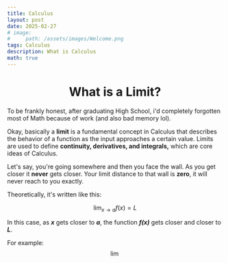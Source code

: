 ```yaml
---
title: Calculus
layout: post
date: 2025-02-27
# image:
#     path: /assets/images/Welcome.png
tags: Calculus
description: What is Calculus
math: true
---
```


<h1 align="center">What is a Limit?</h1>


To be frankly honest, after graduating High School, i'd completely forgotten most of Math because of work (and also bad memory lol).

Okay, basically a **limit** is a fundamental concept in Calculus that describes the behavior of a function as the input approaches a certain value. Limits are used to define **continuity, derivatives, and integrals,** which are core ideas of Calculus.

Let's say, you're going somewhere and then you face the wall. As you get closer it **never** gets closer. Your limit distance to that wall is **zero**, it will never reach to you exactly.

Theoretically, it's written like this:

$$
\lim_{x \to a} f(x) = L
$$

In this case, as ***x*** gets closer to ***a***, the function ***f(x)*** gets closer and closer to ***L***.

For example:
$$
\lim 
$$